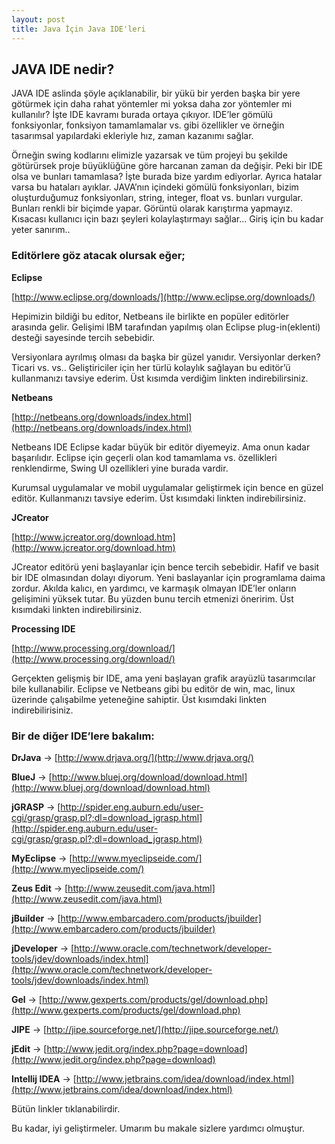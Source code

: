 ```yaml
---
layout: post
title: Java İçin Java IDE'leri
---
```


## JAVA IDE nedir?

JAVA IDE aslinda şöyle açıklanabilir, bir yükü bir yerden başka bir yere götürmek için daha rahat yöntemler mi yoksa daha zor yöntemler mi kullanılır? İşte IDE kavramı burada ortaya çıkıyor. IDE’ler gömülü fonksiyonlar, fonksiyon tamamlamalar vs. gibi özellikler ve örneğin tasarımsal yapılardaki ekleriyle hız, zaman kazanımı sağlar. 

Örneğin swing kodlarını elimizle yazarsak ve tüm projeyi bu şekilde götürürsek proje büyüklüğüne göre harcanan zaman da değişir. Peki bir IDE olsa ve bunları tamamlasa? İşte burada bize yardım ediyorlar. Ayrıca hatalar varsa bu hataları ayıklar. JAVA’nın içindeki gömülü fonksiyonları, bizim oluşturduğumuz fonksiyonları, string, integer, float vs. bunları vurgular. Bunları renkli bir biçimde yapar. Görüntü olarak karıştırma yapmayız. Kısacası kullanıcı için bazı şeyleri kolaylaştırmayı sağlar... Giriş için bu kadar yeter sanırım..

<!--more-->

### Editörlere göz atacak olursak eğer; 
**Eclipse**

[http://www.eclipse.org/downloads/](http://www.eclipse.org/downloads/)

Hepimizin bildiği bu editor, Netbeans ile birlikte en popüler editörler arasında gelir. Gelişimi IBM tarafından yapılmış olan Eclipse plug-in(eklenti) desteği sayesinde tercih sebebidir. 

Versiyonlara ayrılmış olması da başka bir güzel yanıdır. Versiyonlar derken? Ticari vs. vs.. Geliştiriciler için her türlü kolaylık sağlayan bu editör’ü kullanmanızı tavsiye ederim. Üst kısımda verdiğim linkten indirebilirsiniz.

**Netbeans**

[http://netbeans.org/downloads/index.html](http://netbeans.org/downloads/index.html)

Netbeans IDE Eclipse kadar büyük bir editör diyemeyiz. Ama onun kadar başarılıdır. Eclipse için geçerli olan kod tamamlama vs. özellikleri renklendirme, Swing UI ozellikleri yine burada vardir. 

Kurumsal uygulamalar ve mobil uygulamalar geliştirmek için bence en güzel editör. Kullanmanızı tavsiye ederim. Üst kısımdaki linkten indirebilirsiniz.

**JCreator**

[http://www.jcreator.org/download.htm](http://www.jcreator.org/download.htm)

JCreator editörü yeni başlayanlar için bence tercih sebebidir. Hafif ve basit bir IDE olmasından dolayı diyorum. Yeni baslayanlar için programlama daima zordur. Akılda kalıcı, en yardımcı, ve karmaşık olmayan IDE’ler onların gelişimini yüksek tutar. Bu yüzden bunu tercih etmenizi öneririm. Üst kısımdaki linkten indirebilirsiniz.

**Processing IDE**

[http://www.processing.org/download/](http://www.processing.org/download/)

Gerçekten gelişmiş bir IDE, ama yeni başlayan grafik arayüzlü tasarımcılar bile kullanabilir. Eclipse ve Netbeans gibi bu editör de win, mac, linux üzerinde çalışabilme yeteneğine sahiptir. Üst kısımdaki linkten indirebilirisiniz.

### Bir de diğer IDE’lere bakalım:

**DrJava** -> [http://www.drjava.org/](http://www.drjava.org/)

**BlueJ** -> [http://www.bluej.org/download/download.html](http://www.bluej.org/download/download.html)

**jGRASP** -> [http://spider.eng.auburn.edu/user-cgi/grasp/grasp.pl?;dl=download_jgrasp.html](http://spider.eng.auburn.edu/user-cgi/grasp/grasp.pl?;dl=download_jgrasp.html)

**MyEclipse** -> [http://www.myeclipseide.com/](http://www.myeclipseide.com/)

**Zeus Edit** -> [http://www.zeusedit.com/java.html](http://www.zeusedit.com/java.html)

**jBuilder** -> [http://www.embarcadero.com/products/jbuilder](http://www.embarcadero.com/products/jbuilder)

**jDeveloper** -> [http://www.oracle.com/technetwork/developer-tools/jdev/downloads/index.html](http://www.oracle.com/technetwork/developer-tools/jdev/downloads/index.html)

**Gel** -> [http://www.gexperts.com/products/gel/download.php](http://www.gexperts.com/products/gel/download.php)

**JIPE** -> [http://jipe.sourceforge.net/](http://jipe.sourceforge.net/)

**jEdit** -> [http://www.jedit.org/index.php?page=download](http://www.jedit.org/index.php?page=download)

**Intellij IDEA** -> [http://www.jetbrains.com/idea/download/index.html](http://www.jetbrains.com/idea/download/index.html)

Bütün linkler tıklanabilirdir.

Bu kadar, iyi geliştirmeler. Umarım bu makale sizlere yardımcı olmuştur.
